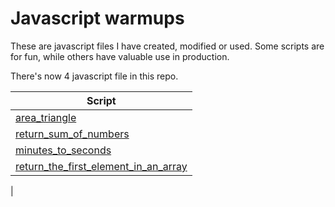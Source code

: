# Javascript warmups

These are javascript files I have created, modified or used. Some scripts are for fun, while others have valuable use in production.

There's now 4 javascript file in this repo.

| Script  |
| ------------- |
|<a href="./edabit/area_triangle.js">area_triangle</a>|
|<a href="./edabit/return_sum_of_numbers.js">return_sum_of_numbers</a>|
|<a href="./edabit/minutes_to_seconds.js">minutes_to_seconds</a>|
|<a href="./edabit/return_the_first_element_in_an_array.js">return_the_first_element_in_an_array</a>|
|